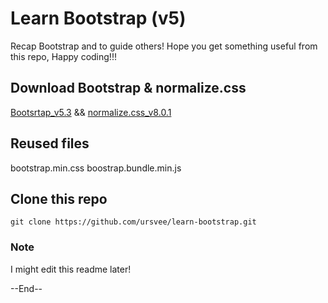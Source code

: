 # Learn Bootstrap (v5)

Recap Bootstrap and to guide others! Hope you get something useful from this repo, Happy coding!!!

## Download Bootstrap & normalize.css

[Bootsrtap_v5.3](https://getbootstrap.com/docs/5.3/getting-started/download/) && [normalize.css_v8.0.1](https://necolas.github.io/normalize.css/)

## Reused files

bootstrap.min.css
boostrap.bundle.min.js

## Clone this repo

```
git clone https://github.com/ursvee/learn-bootstrap.git
```

### Note

I might edit this readme later!

--End--